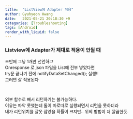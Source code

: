 ```yaml
---
title:  "ListView에 Adapter 적용"
author: Gyuhyeon Hwang
date:   2021-05-21 20:18:30 +9
categories: [Troubleshooting]
tags: [Android]
render_with_liquid: false
---
```

### Listview에 Adapter가 제대로 적용이 안될 때

초반에 그냥 1개만 선언하고<br/>
Onresponse 로 json 파일을 List에 전부 넣었다면<br/>
try문 끝나기 전에 notifyDataSetChanged(); 실행!!<br/>
그러면 잘 적용된다

<br/>

외부 함수로 빼서 리턴하기는 불가능하다. <br/>
이유는 파악 못했는데 둘이 따로따로 실행되면서 리턴을 못하더라 <br/>
내가 리턴위치를 잘못 잡았을 확률이 크지만.. 위의 방법이 더 깔끔한듯.